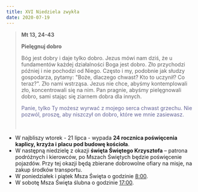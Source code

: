 ```yaml
---
title: XVI Niedziela zwykła
date: 2020-07-19
---
```


> **Mt 13, 24-43**
>
> **Pielęgnuj dobro**
>
> Bóg jest dobry i daje tylko dobro. Jezus mówi nam dziś, że u fundamentów każdej działalności Boga jest dobro. Zło przychodzi później i nie pochodzi od Niego. Często i my, podobnie jak słudzy gospodarza, pytamy: "Boże, dlaczego chwast? Kto to uczynił? Co teraz?". Zło nami wstrząsa. Jezus nie chce, abyśmy kontemplowali zło, koncentrowali się na nim. Pan pragnie, abyśmy pielęgnowali dobro, sami stając się ziarnem dobra dla innych.
>
> <span style="color: #666699;">Panie, tylko Ty możesz wyrwać z mojego serca chwast grzechu. Nie pozwól, proszę, aby niszczył on dobro, które we mnie zasiewasz. </span>
>
> &nbsp;

- W najbliszy wtorek - 21 lipca - wypada **24 rocznica poświęcenia kaplicy, krzyża i placu pod budowę kościoła**.
- W następną niedzielę z okazji **święta Świętego Krzysztofa** – patrona podróżnych i kierowców, po Mszach Świętych będzie poświęcenie pojazdów. Przy tej okazji będą zbierane dobrowolne ofiary na misje, na zakup środków transportu.
- W poniedziałek i piątek Msza Święta o godzinie <u>8:00</u>.
- W sobotę Msza Święta ślubna o godzinie <u>17:00</u>.
